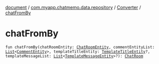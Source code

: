 [document](../../index.md) / [com.myapp.chatmemo.data.repository](../index.md) / [Converter](index.md) / [chatFromBy](./chat-from-by.md)

# chatFromBy

`fun chatFromBy(chatRoomEntity: `[`ChatRoomEntity`](../../com.myapp.chatmemo.data.database.entity/-chat-room-entity/index.md)`, commentEntityList: `[`List`](https://kotlinlang.org/api/latest/jvm/stdlib/kotlin.collections/-list/index.html)`<`[`CommentEntity`](../../com.myapp.chatmemo.data.database.entity/-comment-entity/index.md)`>, templateTitleEntity: `[`TemplateTitleEntity`](../../com.myapp.chatmemo.data.database.entity/-template-title-entity/index.md)`?, templateMessageList: `[`List`](https://kotlinlang.org/api/latest/jvm/stdlib/kotlin.collections/-list/index.html)`<`[`TemplateMessageEntity`](../../com.myapp.chatmemo.data.database.entity/-template-message-entity/index.md)`>?): `[`ChatRoom`](../../com.myapp.chatmemo.domain.model.entity/-chat-room/index.md)